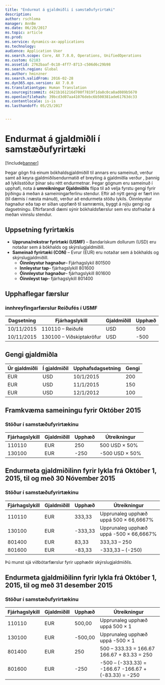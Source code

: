 ```yaml
---
title: "Endurmat á gjaldmiðli í samstæðufyrirtæki"
description: 
author: rschloma
manager: AnnBe
ms.date: 06/20/2017
ms.topic: article
ms.prod: 
ms.service: dynamics-ax-applications
ms.technology: 
audience: Application User
ms.search.scope: Core, AX 7.0.0, Operations, UnifiedOperations
ms.custom: 62183
ms.assetid: 2762baaf-0c10-4ff7-8713-c506d6c29b98
ms.search.region: Global
ms.author: hminzner
ms.search.validFrom: 2016-02-28
ms.dyn365.ops.version: AX 7.0.0
ms.translationtype: Human Translation
ms.sourcegitcommit: d421b161216d700f7819f1da8c0ca8ad089b5670
ms.openlocfilehash: 39bcd3d07aa41076debc6b500381ade61763dc33
ms.contentlocale: is-is
ms.lasthandoff: 05/25/2017


---
```


# <a name="currency-revaluation-in-a-consolidation-company"></a>Endurmat á gjaldmiðli í samstæðufyrirtæki

[!include[banner](../includes/banner.md)]




Þegar gögn frá einum bókhaldsgjaldmiðill til annars eru sameinuð, verður samt að keyra gjaldmiðilsendurmatið ef breyting á gjaldmiðla verður , þannig að lykilsstöður þínar séu rétt endurmetnar. Þegar gögnum eru sameinuð í upphafi, nota á **umreikningur Gjaldmiðils** flipa til að velja fyrstu gengi fyrir þýðingu á meðan á sameiningarferlinu stendur. Eftir að nýtt gengi er fært inn (til dæmis í næsta mánuð), verður að endurmeta stöðu lykils. Óinnleystur hagnaður eða tap er síðan uppfærð til samræmis, byggt á nýju gengi og dagsetningu. Eftirfarandi dæmi sýnir bókhaldsfærslur sem eru stofnaðar á meðan vinnslu stendur.

## <a name="company-setup"></a>Uppsetning fyrirtækis
-   **Uppruna/rekstrar fyrirtæki (USMF)** – Bandarískum dollurum (USD) eru notaðar sem á bókhalds og skýrslugjaldmiðill.
-   **Sameinað fyrirtæki (CON)** – Evrur (EUR) eru notaðar sem á bókhalds og skýrslugjaldmiðill.
    -   **Óinnleystur hagnaður**– Fjárhagslykil 801500
    -   **Innleystur tap**– fjárhagslykill 801600
    -   **Óinnleystur hagnaður**– fjárhagslykill 801600
    -   **Óinnleyst tap**– fjárhagslykill 801400

## <a name="original-transactions"></a>Upphaflegar færslur
### <a name="cash-receipt-transactions-in-usmf"></a>innhreyfingarfærslur Reiðufés í USMF

| Dagsetning       | Fjárhagslykill               | Gjaldmiðill | Upphæð |
|------------|------------------------------|----------|--------|
| 10/11/2015 | 110110 – Reiðufé                | USD      | 500    |
| 10/11/2015 | 130100 – Viðskiptakröfur | USD      | -500   |

## <a name="exchange-rates"></a>Gengi gjaldmiðla
| Úr gjaldmiðli | Í gjaldmiðil | Upphafsdagsetning | Gengi |
|---------------|-------------|------------|---------------|
| EUR           | USD         | 10/1/2015  | 200           |
| EUR           | USD         | 11/1/2015  | 150           |
| EUR           | USD         | 12/1/2012  | 100           |

## <a name="perform-the-consolidation-for-october-2015"></a>Framkvæma sameiningu fyrir Október 2015
### <a name="balances-in-the-consolidation-company"></a>Stöður í samstæðufyrirtækinu

| Fjárhagslykill | Gjaldmiðill | Upphæð | Útreikningur    |
|----------------|----------|--------|----------------|
| 110110         | EUR      | 250    | 500 USD × 50%  |
| 130100         | EUR      | -250   | -500 USD × 50% |

## <a name="perform-currency-revaluation-for-the-accounts-from-october-1-2015-through-november-30-2015"></a>Endurmeta gjaldmiðilinn fyrir lykla frá Október 1, 2015, til og með 30 Nóvember 2015
### <a name="balances-in-the-consolidation-company"></a>Stöður í samstæðufyrirtækinu

| Fjárhagslykill | Gjaldmiðill | Upphæð  | Útreikningur                        |
|----------------|----------|---------|------------------------------------|
| 110110         | EUR      | 333,33  | Upprunaleg upphæð uppá 500 × 66,6667%  |
| 130100         | EUR      | -333,33 | Upprunaleg upphæð uppá -500 × 66,6667% |
| 801400         | EUR      | 83,33   | 333,33 – 250                       |
| 801600         | EUR      | -83,33  | -333,33 – (-250)                   |

Þú munst sjá viðbótarfærslur fyrir upphæðir skýrslugjaldmiðils.

## <a name="perform-currency-revaluation-for-the-accounts-from-october-1-2015-through-december-31-2015"></a>Endurmeta gjaldmiðilinn fyrir lykla frá Október 1, 2015, til og með 31 desember 2015
### <a name="balances-in-the-consolidation-company"></a>Stöður í samstæðufyrirtækinu

| Fjárhagslykill | Gjaldmiðill | Upphæð  | Útreikningur                                          |
|----------------|----------|---------|------------------------------------------------------|
| 110110         | EUR      | 500,00  | Upprunaleg upphæð uppá 500 × 1                           |
| 130100         | EUR      | -500,00 | Upprunaleg upphæð uppá -500 × 1                          |
| 801400         | EUR      | 250     | 500 – 333.33 = 166.67 166.67 + 83.33 = 250           |
| 801600         | EUR      | -250    | -500 – (-333.33) = -166.67 -166.67 + (-83.33) = -250 |






